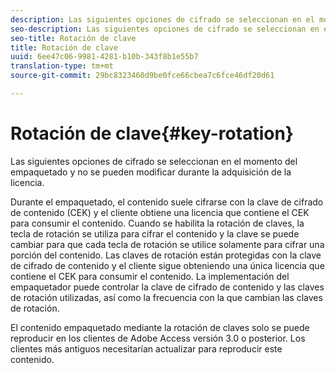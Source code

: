 ```yaml
---
description: Las siguientes opciones de cifrado se seleccionan en el momento del empaquetado y no se pueden modificar durante la adquisición de la licencia.
seo-description: Las siguientes opciones de cifrado se seleccionan en el momento del empaquetado y no se pueden modificar durante la adquisición de la licencia.
seo-title: Rotación de clave
title: Rotación de clave
uuid: 6ee47c06-9981-4281-b10b-343f8b1e55b7
translation-type: tm+mt
source-git-commit: 29bc8323460d9be0fce66cbea7c6fce46df20d61

---
```



# Rotación de clave{#key-rotation}

Las siguientes opciones de cifrado se seleccionan en el momento del empaquetado y no se pueden modificar durante la adquisición de la licencia.

Durante el empaquetado, el contenido suele cifrarse con la clave de cifrado de contenido (CEK) y el cliente obtiene una licencia que contiene el CEK para consumir el contenido. Cuando se habilita la rotación de claves, la tecla de rotación se utiliza para cifrar el contenido y la clave se puede cambiar para que cada tecla de rotación se utilice solamente para cifrar una porción del contenido. Las claves de rotación están protegidas con la clave de cifrado de contenido y el cliente sigue obteniendo una única licencia que contiene el CEK para consumir el contenido. La implementación del empaquetador puede controlar la clave de cifrado de contenido y las claves de rotación utilizadas, así como la frecuencia con la que cambian las claves de rotación.

El contenido empaquetado mediante la rotación de claves solo se puede reproducir en los clientes de Adobe Access versión 3.0 o posterior. Los clientes más antiguos necesitarían actualizar para reproducir este contenido.
